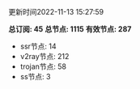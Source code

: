 更新时间2022-11-13 15:27:59

**总订阅: 45**
**总节点: 1115**
**有效节点: 287**
- ssr节点: 14
- v2ray节点: 212
- trojan节点: 58
- ss节点: 3
